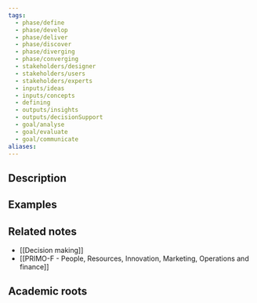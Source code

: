 ```yaml
---
tags:
  - phase/define
  - phase/develop
  - phase/deliver
  - phase/discover
  - phase/diverging
  - phase/converging
  - stakeholders/designer
  - stakeholders/users
  - stakeholders/experts
  - inputs/ideas
  - inputs/concepts
  - defining
  - outputs/insights
  - outputs/decisionSupport
  - goal/analyse
  - goal/evaluate
  - goal/communicate
aliases:
---
```


## Description


## Examples 


## Related notes 
- [[Decision making]]
- [[PRIMO-F - People, Resources, Innovation, Marketing, Operations and finance]]

## Academic roots
